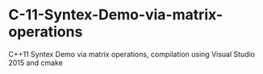 # C-11-Syntex-Demo-via-matrix-operations
C++11 Syntex Demo via matrix operations, compilation using Visual Studio 2015 and cmake
